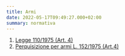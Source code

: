 ```yaml
---
title: Armi
date: 2022-05-17T09:49:27.000+02:00
summary: normativa
---
```

1. [Legge 110/1975 (Art. 4)](https://www.normattiva.it/atto/caricaDettaglioAtto?atto.dataPubblicazioneGazzetta=1975-04-21&atto.codiceRedazionale=075U0110&atto.articolo.numero=0&atto.articolo.sottoArticolo=1&atto.articolo.sottoArticolo1=10&qId=0339be84-6e94-4be6-8bbd-896aae735bba&tabID=0.199442906782636&title=lbl.dettaglioAtto)
2. [Perquisizione per armi L. 152/1975 (Art.4)](https://www.normattiva.it/atto/caricaDettaglioAtto?atto.dataPubblicazioneGazzetta=1975-05-24&atto.codiceRedazionale=075U0152&atto.articolo.numero=0&atto.articolo.sottoArticolo=1&atto.articolo.sottoArticolo1=10&qId=1e17d084-544c-4d9f-82c1-fb3bac2935ac&tabID=0.199442906782636&title=lbl.dettaglioAtto)